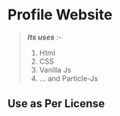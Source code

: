 # Profile Website

> **_Its uses_** :-
>
> 1. Html
> 2. CSS
> 3. Vanilla Js
> 4. ... and Particle-Js

## Use as Per License
